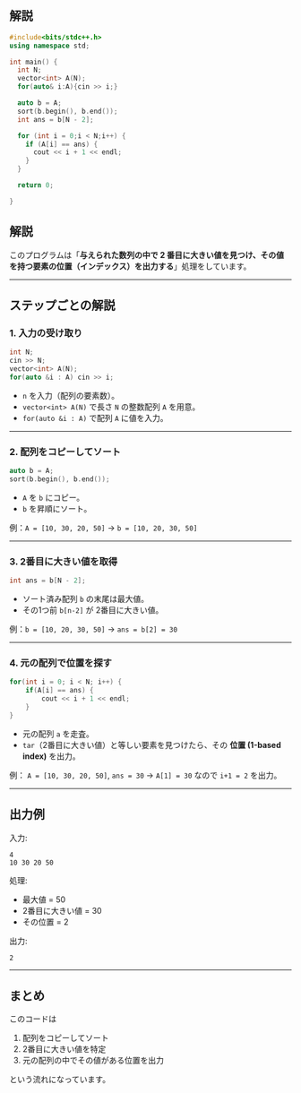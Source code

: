 ## 解説
```c++
#include<bits/stdc++.h>
using namespace std;

int main() {
  int N;
  vector<int> A(N);
  for(auto& i:A){cin >> i;}

  auto b = A;
  sort(b.begin(), b.end());
  int ans = b[N - 2];

  for (int i = 0;i < N;i++) {
    if (A[i] == ans) {
      cout << i + 1 << endl;
    }
  }

  return 0;

}
```
## 解説

このプログラムは「**与えられた数列の中で 2 番目に大きい値を見つけ、その値を持つ要素の位置（インデックス）を出力する**」処理をしています。

---

## ステップごとの解説

### 1. 入力の受け取り

```cpp
int N;
cin >> N;
vector<int> A(N);
for(auto &i : A) cin >> i;
```

* `n` を入力（配列の要素数）。
* `vector<int> A(N)` で長さ `N` の整数配列 `A` を用意。
* `for(auto &i : A)` で配列 `A` に値を入力。

---

### 2. 配列をコピーしてソート

```cpp
auto b = A;
sort(b.begin(), b.end());
```

* `A` を `b` にコピー。
* `b` を昇順にソート。

例：`A = [10, 30, 20, 50]` → `b = [10, 20, 30, 50]`

---

### 3. 2番目に大きい値を取得

```cpp
int ans = b[N - 2];
```

* ソート済み配列 `b` の末尾は最大値。
* その1つ前 `b[n-2]` が 2番目に大きい値。

例：`b = [10, 20, 30, 50]` → `ans = b[2] = 30`

---

### 4. 元の配列で位置を探す

```cpp
for(int i = 0; i < N; i++) {
    if(A[i] == ans) {
        cout << i + 1 << endl;
    }
}
```

* 元の配列 `a` を走査。
* `tar`（2番目に大きい値）と等しい要素を見つけたら、その **位置 (1-based index)** を出力。

例：
`A = [10, 30, 20, 50]`, `ans = 30`
→ `A[1] = 30` なので `i+1 = 2` を出力。

---

## 出力例

入力:

```
4
10 30 20 50
```

処理:

* 最大値 = 50
* 2番目に大きい値 = 30
* その位置 = 2

出力:

```
2
```

---

## まとめ

このコードは

1. 配列をコピーしてソート
2. 2番目に大きい値を特定
3. 元の配列の中でその値がある位置を出力

という流れになっています。


